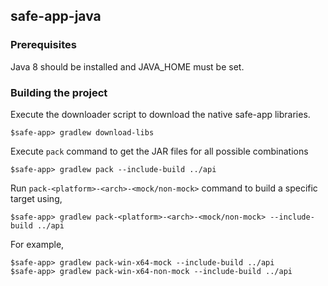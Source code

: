 ## safe-app-java

### Prerequisites

Java 8 should be installed and JAVA_HOME must be set. 

### Building the project

Execute the downloader script to download the native safe-app libraries.
```
$safe-app> gradlew download-libs
```

Execute `pack` command to get the JAR files for all possible combinations
```
$safe-app> gradlew pack --include-build ../api
```

Run `pack-<platform>-<arch>-<mock/non-mock>` command to build a specific target using,
```
$safe-app> gradlew pack-<platform>-<arch>-<mock/non-mock> --include-build ../api
```

For example,
```
$safe-app> gradlew pack-win-x64-mock --include-build ../api
$safe-app> gradlew pack-win-x64-non-mock --include-build ../api
```
